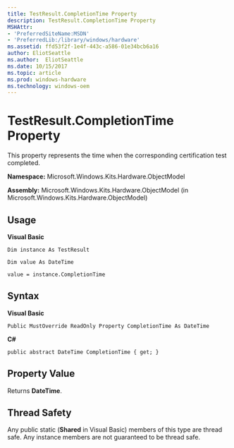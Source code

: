 ```yaml
---
title: TestResult.CompletionTime Property
description: TestResult.CompletionTime Property
MSHAttr:
- 'PreferredSiteName:MSDN'
- 'PreferredLib:/library/windows/hardware'
ms.assetid: ffd53f2f-1e4f-443c-a586-01e34bcb6a16
author: EliotSeattle
ms.author:  EliotSeattle
ms.date: 10/15/2017
ms.topic: article
ms.prod: windows-hardware
ms.technology: windows-oem
---
```


# TestResult.CompletionTime Property


This property represents the time when the corresponding certification test completed.

**Namespace:** Microsoft.Windows.Kits.Hardware.ObjectModel

**Assembly:** Microsoft.Windows.Kits.Hardware.ObjectModel (in Microsoft.Windows.Kits.Hardware.ObjectModel)

## <span id="Usage"></span><span id="usage"></span><span id="USAGE"></span>Usage


**Visual Basic**

`Dim instance As TestResult`

`Dim value As DateTime`

`value = instance.CompletionTime`

## <span id="Syntax"></span><span id="syntax"></span><span id="SYNTAX"></span>Syntax


**Visual Basic**

`Public MustOverride ReadOnly Property CompletionTime As DateTime`

**C#**

`public abstract DateTime CompletionTime { get; }`

## <span id="Property_Value"></span><span id="property_value"></span><span id="PROPERTY_VALUE"></span>Property Value


Returns **DateTime**.

## <span id="Thread_Safety"></span><span id="thread_safety"></span><span id="THREAD_SAFETY"></span>Thread Safety


Any public static (**Shared** in Visual Basic) members of this type are thread safe. Any instance members are not guaranteed to be thread safe.

 

 






